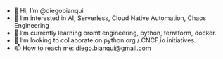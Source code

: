 - 👋 Hi, I’m @diegobianqui
- 👀 I’m interested in AI, Serverless, Cloud Native Automation, Chaos Engineering
- 🌱 I’m currently learning promt engineering, python, terraform, docker.
- 💞️ I’m looking to collaborate on python.org / CNCF.io initiatives.
- 📫 How to reach me: diego.bianqui@gmail.com

<!---
diegobianqui/diegobianqui is a ✨ special ✨ repository because its `README.md` (this file) appears on your GitHub profile.
You can click the Preview link to take a look at your changes.
--->

